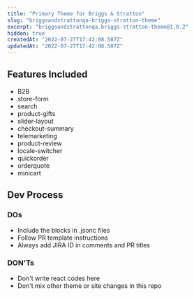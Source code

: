 ```yaml
---
title: "Primary Theme for Briggs & Stratton"
slug: "briggsandstrattonqa-briggs-stratton-theme"
excerpt: "briggsandstrattonqa.briggs-stratton-theme@1.0.2"
hidden: true
createdAt: "2022-07-27T17:42:08.587Z"
updatedAt: "2022-07-27T17:42:08.587Z"
---
```

## Features Included
  - B2B
  - store-form
  - search
  - product-gifts
  - slider-layout
  - checkout-summary
  - telemarketing
  - product-review
  - locale-switcher
  - quickorder
  - orderquote
  - minicart

## Dev Process
### DOs
  - Include the blocks in .jsonc files
  - Follow PR template instructions
  - Always add JIRA ID in comments and PR titles
### DON'Ts
  - Don't write react codes here
  - Don't mix other theme or site changes in this repo